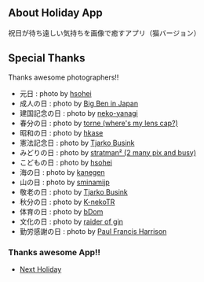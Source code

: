 ## About Holiday App
祝日が待ち遠しい気持ちを画像で癒すアプリ（猫バージョン）
## Special Thanks
Thanks awesome photographers!!
* 元日 : photo by [hsohei](https://www.flickr.com/photos/sohei_flickr/4232685408)
* 成人の日 : photo by [Big Ben in Japan](https://www.flickr.com/photos/gaijinbiker/21972319200)
* 建国記念の日 : photo by [neko-yanagi](https://www.flickr.com/photos/nekoyanagi/14028105285)
* 春分の日 : photo by [torne (where's my lens cap?)](https://www.flickr.com/photos/_torne/13354692853)
* 昭和の日 : photo by [hkase](https://www.flickr.com/photos/hkase/5765171917)
* 憲法記念日 : photo by [Tjarko Busink](https://www.flickr.com/photos/sjekkiebunzing/9388751308)
* みどりの日 : photo by [stratman² (2 many pix and busy)](https://www.flickr.com/photos/stratman2/4122158803 )
* こどもの日 : photo by [hsohei](https://www.flickr.com/photos/sohei_flickr/3368026216)
* 海の日 : photo by [kanegen](https://www.flickr.com/photos/kanegen/7629680090)
* 山の日 : photo by [sminamijp](https://www.flickr.com/photos/sminamijp/7985871090)
* 敬老の日 : photo by [Tjarko Busink](https://www.flickr.com/photos/sjekkiebunzing/12549277385)
* 秋分の日 : photo by [K-nekoTR](https://www.flickr.com/photos/105567585@N06/15229883862)
* 体育の日 : photo by [bDom](https://www.flickr.com/photos/bdom/8472054924)
* 文化の日 : photo by [raider of gin](https://www.flickr.com/photos/fairerdingo/2320356657)
* 勤労感謝の日 : photo by [Paul Francis Harrison](https://www.flickr.com/photos/pfh/3066385685)

### Thanks awesome App!!
* [Next Holiday](http://holiday.fjord.jp)
